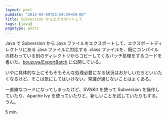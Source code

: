 ```yaml
---
layout: post
pubdate: "2013-03-09T23:59:59+09:00"
title: Subversion からエクスポートして
tags: [java]
pagetype: posts
---
```

Java で Subversion から .java ファイルをエクスポートして、エクスポートディレクトリにある .java ファイルに対応する .class ファイルを、既にコンパイルの終わっている別のディレクトリからコピーしてくるバッチ処理をするコードを書いた。[bouzuya/ExportBatch][bouzuya/ExportBatch] に公開している。

いやに具体的な上にそもそもそんな処理必要になる状況はおかしいだろといいたくなるけど、そこは気にしてはいけない。常識が通じないことはよくある。

一直線なコードになってしまったけど、SVNKit を使って Subversion を操作していたり、Apache Ivy を使っていたりと、新しいことを試していたりもする。うん。

5 min.

[bouzuya/ExportBatch]: https://github.com/bouzuya/ExportBatch
